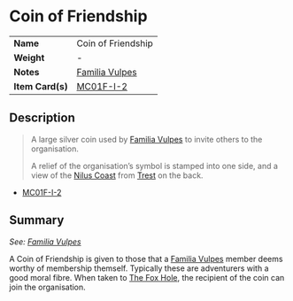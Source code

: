 # Coin of Friendship

|||
| --- | --- |
| **Name** | Coin of Friendship | item.3
| **Weight** | - |
| **Notes** | [Familia Vulpes](../organisations/familia-vulpes.md) |
| **Item Card(s)** | [MC01F-I-2](../cards/MC01F-I-2.md) |

## Description

> A large silver coin used by [Familia Vulpes](../organisations/familia-vulpes.md) to invite others to the organisation.
> 
> A relief of the organisation’s symbol is stamped into one side, and a view of the [Nilus Coast](../civilisations/nilsavnic-alliance/states/nilus-coast.md) from [Trest](../places/towns/trest.md) on the back.

- [MC01F-I-2](../cards/MC01F-I-2.md)

## Summary

*See: [Familia Vulpes](../organisations/familia-vulpes.md)*

A Coin of Friendship is given to those that a [Familia Vulpes](../organisations/familia-vulpes.md) member deems worthy of membership themself. Typically these are adventurers with a good moral fibre. When taken to [The Fox Hole](../places/buildings/the-fox-hole.md), the recipient of the coin can join the organisation.

